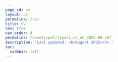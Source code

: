 ```yaml
---
page_id: cv
layout: cv
permalink: /cv/
title: CV
nav: true
nav_order: 4
permalink: /assets/pdf/lipari_cv_en_2025-08.pdf
description: 'Last updated: <b>August 2025</b>.'
toc:
  sidebar: left
---
```

